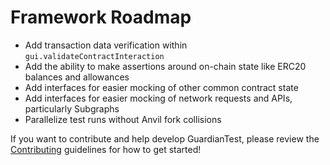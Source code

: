 # Framework Roadmap

* Add transaction data verification within `gui.validateContractInteraction`
* Add the ability to make assertions around on-chain state like ERC20 balances and allowances
* Add interfaces for easier mocking of other common contract state
* Add interfaces for easier mocking of network requests and APIs, particularly Subgraphs
* Parallelize test runs without Anvil fork collisions

If you want to contribute and help develop GuardianTest, please review the [Contributing](https://github.com/GuardianUI/GuardianTest/blob/main/CONTRIBUTING.md) guidelines for how to get started!

